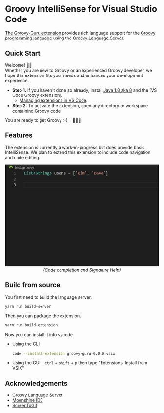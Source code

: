 # Groovy IntelliSense for Visual Studio Code

<!--TODO: We should add a badge for the build status or link to the build dashboard.-->

[The Groovy-Guru extension](https://marketplace.visualstudio.com/items?itemName=DontShaveTheYak.groovy-guru)
provides rich language support for the
[Groovy programming language](https://groovy-lang.org/) using the [Groovy Language Server](https://github.com/prominic/groovy-language-server).

## Quick Start

Welcome! 👋🏻<br/>
Whether you are new to Groovy or an experienced Groovy developer, we hope this
extension fits your needs and enhances your development experience.

* **Step 1.** If you haven't done so already, install [Java 1.8 aka 8](https://www.java.com/en/download/help/index_installing.html)
  and the [VS Code Groovy extension].
  * [Managing extensions in VS Code].
* **Step 2.** To activate the extension, open any directory or workspace
  containing Groovy code.

You are ready to get Groovy :-) &nbsp;&nbsp; 🎉🎉🎉

## Features

The extension is currently a work-in-progress but does provide basic IntelliSense. We plan to extend this extension to include code navigation and code editing.

<p align=center>
<img src="docs/images/completion-signature-help.gif">
<br/>
<em>(Code completion and Signature Help)</em>
</p>

## Build from source

You first need to build the language server.

```sh
yarn run build-server
```

Then you can package the extension.
```sh
yarn run build-extension
```

Now you can install it into vscode.

- Using the CLI
  ```sh
  code --install-extension groovy-guru-0.0.0.vsix
  ```

- Using the GUI - `ctrl` + `shift` + `p` then type "Extensions: Install from VSIX"

## Acknowledgements
* [Groovy Language Server](https://github.com/prominic/groovy-language-server)
* [Moonshine IDE](https://moonshine-ide.com)
* [ScreenToGif](https://github.com/NickeManarin/ScreenToGif/)
<!-- * [Best-README-Template](https://github.com/othneildrew/Best-README-Template) -->

[Managing extensions in VS Code]: https://code.visualstudio.com/docs/editor/extension-gallery
[VS Code Go extension]: https://marketplace.visualstudio.com/items?itemName=DontShaveTheYak.groovy-guru
